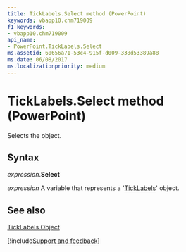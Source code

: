 ```yaml
---
title: TickLabels.Select method (PowerPoint)
keywords: vbapp10.chm719009
f1_keywords:
- vbapp10.chm719009
api_name:
- PowerPoint.TickLabels.Select
ms.assetid: 60656a71-53c4-915f-d009-338d53389a88
ms.date: 06/08/2017
ms.localizationpriority: medium
---
```



# TickLabels.Select method (PowerPoint)

Selects the object.


## Syntax

_expression_.**Select**

_expression_ A variable that represents a '[TickLabels](PowerPoint.TickLabels.md)' object.


## See also


[TickLabels Object](PowerPoint.TickLabels.md)

[!include[Support and feedback](~/includes/feedback-boilerplate.md)]